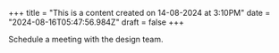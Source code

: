 +++
title = "This is a content created on 14-08-2024 at 3:10PM"
date = "2024-08-16T05:47:56.984Z"
draft = false
+++

  Schedule a meeting with the design team.
        